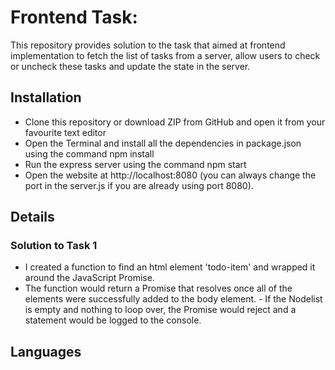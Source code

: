 # Frontend Task:
   This repository provides solution to the task that aimed at frontend implementation to fetch the list of tasks from a server, allow users to check or uncheck these tasks and update the state in the server.

## Installation
- Clone this repository or download ZIP from GitHub and open it from your favourite text editor
- Open the Terminal and install all the dependencies in package.json using the command npm install
- Run the express server using the command npm start
- Open the website at http://localhost:8080 (you can always change the port in the server.js if you are already using port 8080).

## Details
### Solution to Task 1   
- I created a function to find an html element 'todo-item' and wrapped it around the JavaScript Promise. 
- The function would return a Promise that resolves once all of the elements were successfully added to the body element. - If the Nodelist is empty and nothing to loop over, the Promise would reject and a statement would be logged to the console.



## Languages

 